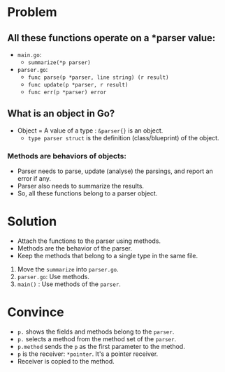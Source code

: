 # Problem

## All these functions operate on a *parser value:
+ `main.go`:
  + `summarize(*p parser)`
+ `parser.go`:
  + `func parse(p *parser, line string) (r result)`
  + `func update(p *parser, r result)`
  + `func err(p *parser) error`

## What is an object in Go?
+ Object = A value of a type : `&parser{}` is an object.
  + `type parser struct` is the definition (class/blueprint) of the object.

### Methods are behaviors of objects:
+ Parser needs to parse, update (analyse) the parsings, and report an error if any.
+ Parser also needs to summarize the results.
+ So, all these functions belong to a parser object.

# Solution

+ Attach the functions to the parser using methods.
+ Methods are the behavior of the parser.
+ Keep the methods that belong to a single type in the same file.

1. Move the `summarize` into `parser.go`.
2. `parser.go`: Use methods.
3. `main()`   : Use methods of the `parser`.

# Convince

+ `p.` shows the fields and methods belong to the `parser`.
+ `p.` selects a method from the method set of the `parser`.
+ `p.method` sends the `p` as the first parameter to the method.
+ `p` is the receiver: `*pointer`. It's a pointer receiver.
+ Receiver is copied to the method.